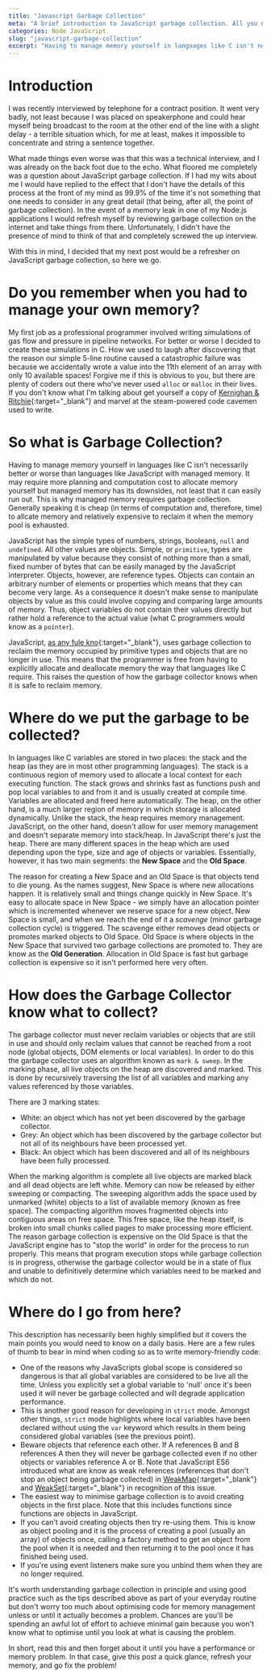 ```yaml
---
title: "Javascript Garbage Collection"
meta: "A brief introduction to JavaScript garbage collection. All you need to know to have a better understanding of what's happening under the covers."
categories: Node JavaScript
slug: "javascript-garbage-collection"
excerpt: "Having to manage memory yourself in languages like C isn't necessarily better or worse than languages like JavaScript with managed memory. It may require more planning and computation cost to allocate memory yourself but managed memory has its downsides, not least that it can easily run out. This is why managed memory requires garbage collection."
---
```

# Introduction
I was recently interviewed by telephone for a contract position. It went very badly, not least because I was placed on speakerphone and could hear myself being broadcast to the room at the other end of the line with a slight delay - a terrible situation which, for me at least, makes it impossible to concentrate and string a sentence together.

What made things even worse was that this was a technical interview, and I was already on the back foot due to the echo. What floored me completely was a question about JavaScript garbage collection. If I had my wits about me I would have replied to the effect that I don't have the details of this process at the front of my mind as 99.9% of the time it's not something that one needs to consider in any great detail (that being, after all, the point of garbage collection). In the event of a memory leak in one of my Node.js applications I would refresh myself by reviewing garbage collection on the internet and take things from there. Unfortunately, I didn't have the presence of mind to think of that and completely screwed the up interview.

With this in mind, I decided that my next post would be a refresher on JavaScript garbage collection, so here we go. 

# Do you remember when you had to manage your own memory?
My first job as a professional programmer involved writing simulations of gas flow and pressure in pipeline networks. For better or worse I decided to create these simulations in C. How we used to laugh after discovering that the reason our simple 5-line routine caused a catastrophic failure was because we accidentally wrote a value into the 11th element of an array with only 10 available spaces! Forgive me if this is obvious to you, but there are plenty of coders out there who've never used `alloc` or `malloc` in their lives. If you don't know what I'm talking about get yourself a copy of [Kernighan & Ritchie][1]{:target="_blank"} and marvel at the steam-powered code cavemen used to write. 

# So what is Garbage Collection?
Having to manage memory yourself in languages like C isn't necessarily better or worse than languages like JavaScript with managed memory. It may require more planning and computation cost to allocate memory yourself but managed memory has its downsides, not least that it can easily run out. This is why managed memory requires garbage collection. Generally speaking it is cheap (in terms of computation and, therefore, time) to allcate memory and relatively expensive to reclaim it when the memory pool is exhausted.

JavaScript has the simple types of numbers, strings, booleans, `null` and `undefined`. All other values are objects. Simple, or `primitive`, types are manipulated by value because they consist of nothing more than a small, fixed number of bytes that can be easily managed by the JavaScript interpreter. Objects, however, are reference types. Objects can contain an arbitrary number of elements or properties which means that they can become very large. As a consequence it doesn't make sense to manipulate objects by value as this could involve copying and comparing large amounts of memory. Thus, object variables do not contain their values directly but rather hold a reference to the actual value (what C programmers would know as a `pointer`).

JavaScript, [as any fule kno][2]{:target="_blank"}, uses garbage collection to reclaim the memory occupied by primitive types and objects that are no longer in use. This means that the programmer is free from having to explicitly allocate and deallocate memory the way that languages like C require. This raises the question of how the garbage collector knows when it is safe to reclaim memory. 

# Where do we put the garbage to be collected?
In languages like C variables are stored in two places: the stack and the heap (as they are in most other programming languages). The stack is a continuous region of memory used to allocate a local context for each executing function. The stack grows and shrinks fast as functions push and pop local variables to and from it and is usually created at compile time. Variables are allocated and freed here automatically. The heap, on the other hand, is a much larger region of memory in which storage is allocated dynamically. Unlike the stack, the heap requires memory management. JavaScript, on the other hand, doesn't allow for user memory management and doesn't separate memory into stack/heap. In JavaScript there's just the heap. There are many different spaces in the heap which are used depending upon the type, size and age of objects or variables. Essentially, however, it has two main segments: the **New Space** and the **Old Space**.

The reason for creating a New Space and an Old Space is that objects tend to die young. As the names suggest, New Space is where new allocations happen. It is relatively small and things change quickly in New Space. It's easy to allocate space in New Space - we simply have an allocation pointer which is incremented whenever we reserve space for a new object. New Space is small, and when we reach the end of it a *scavenge* (minor garbage collection cycle) is triggered. The scavenge either removes dead objects or promotes marked objects to Old Space. Old Space is where objects in the New Space that survived two garbage collections are promoted to. They are know as the **Old Generation**. Allocation in Old Space is fast but garbage collection is expensive so it isn't performed here very often. 

# How does the Garbage Collector know what to collect?
The garbage collector must never reclaim variables or objects that are still in use and should only reclaim values that cannot be reached from a root node (global objects, DOM elements or local variables). In order to do this the garbage collector uses an algorithm known as `mark & sweep`. In the marking phase, all live objects on the heap are discovered and marked. This is done by recursively traversing the list of all variables and marking any values referenced by those variables.

There are 3 marking states: 
 - White: an object which has not yet been discovered by the garbage collector.
 - Grey: An object which has been discovered by the garbage collector but not all of its neighbours have been processed yet.
 - Black: An object which has been discovered and all of its neighbours have been fully processed.

When the marking algorithm is complete all live objects are marked black and all dead objects are left white. Memory can now be released by either sweeping or compacting. The sweeping algorithm adds the space used by unmarked (white) objects to a list of available memory (known as free space). The compacting algorithm moves fragmented objects into contiguous areas on free space. This free space, like the heap itself, is broken into small chunks called pages to make processing more efficient. The reason garbage collection is expensive on the Old Space is that the JavaScript engine has to "stop the world" in order for the process to run properly. This means that program execution stops while garbage collection is in progress, otherwise the garbage collector would be in a state of flux and unable to definitively determine which variables need to be marked and which do not. 

# Where do I go from here?
This description has necessarily been highly simplified but it covers the main points you would need to know on a daily basis. Here are a few rules of thumb to bear in mind when coding so as to write memory-friendly code: 
 - One of the reasons why JavaScripts global scope is considered so dangerous is that all global variables are considered to be live all the time. Unless you explicitly set a global variable to 'null' once it's been used it will never be garbage collected and will degrade application performance.
 - This is another good reason for developing in `strict` mode. Amongst other things, `strict` mode highlights where local variables have been declared without using the `var` keyword which results in them being considered global variables (see the previous point).
 - Beware objects that reference each other. If A references B and B references A then they will never be garbage collected even if no other objects or variables reference A or B. Note that JavaScript ES6 introduced what are know as weak references (references that don't stop an object being garbage collected) in [WeakMap][3]{:target="_blank"} and [WeakSet][4]{:target="_blank"} in recognition of this issue.
 - The easiest way to minimise garbage collection is to avoid creating objects in the first place. Note that this includes functions since functions are objects in JavaScript.
 - If you can't avoid creating objects then try re-using them. This is know as object pooling and it is the process of creating a pool (usually an array) of objects once, calling a factory method to get an object from the pool when it is needed and then returning it to the pool once it has finished being used.
 - If you're using event listeners make sure you unbind them when they are no longer required.

It's worth understanding garbage collection in principle and using good practice such as the tips described above as part of your everyday routine but don't worry too much about optimising code for memory management unless or until it actually becomes a problem. Chances are you'll be spending an awful lot of effort to achieve minimal gain because you won't know what to optimise until you look at what is causing the problem.

In short, read this and then forget about it until you have a performance or memory problem. In that case, give this post a quick glance, refresh your memory, and go fix the problem!

 [1]: https://en.wikipedia.org/wiki/The_C_Programming_Language
 [2]: https://en.wikipedia.org/wiki/Nigel_Molesworth
 [3]: https://developer.mozilla.org/en/docs/Web/JavaScript/Reference/Global_Objects/WeakMap
 [4]: https://developer.mozilla.org/en/docs/Web/JavaScript/Reference/Global_Objects/WeakSet
